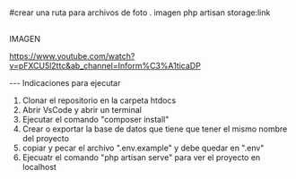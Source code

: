 #
#crear una ruta para archivos de foto . imagen
php artisan storage:link



##
IMAGEN

https://www.youtube.com/watch?v=pFXCU5l2ttc&ab_channel=Inform%C3%A1ticaDP



--- Indicaciones para ejecutar 
1.  Clonar el repositorio en la carpeta htdocs
2.  Abrir VsCode y abrir un terminal
3. Ejecutar el comando "composer install"
4. Crear o exportar la base de datos que tiene que tener el mismo nombre del proyecto
5. copiar y pecar el archivo ".env.example" y debe quedar en ".env"
6. Ejecuatr el comando "php artisan serve" para ver el proyecto en localhost 
 


